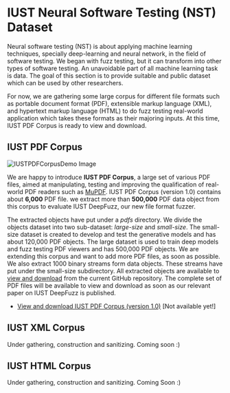 # IUST Neural Software Testing (NST) Dataset

Neural software testing (NST) is about applying machine learning techniques, specially deep-learning and neural network, in the field of software testing. We began with fuzz testing, but it can transform into other types of software testing. An unavoidable part of all machine learning task is data. The goal of this section is to provide suitable and public dataset which can be used by other researchers.


For now, we are gathering some large corpus for different file formats such as portable document format (PDF), extensible markup language (XML), and hypertext markup language (HTML) to do fuzz testing real-world application which takes these formats as their majoring inputs.
At this time, IUST PDF Corpus is ready to view and download. 

## IUST PDF Corpus

![IUSTPDFCorpusDemo Image](pdfs/IUSTPDFCorpusDemo.PNG)

We are happy to introduce **IUST PDF Corpus**, a large set of various PDF files, aimed at manipulating, 
testing and improving the qualification of real-world PDF readers such as [MuPDF](https://mupdf.com/).
IUST PDF Corpus (version 1.0) contains about **6,000** PDF file. we extract more than **500,000** PDF data object from this corpus to evaluate IUST DeepFuzz, our new file format fuzzer. 

The extracted objects have put under a _pdfs_ directory. We divide the objects dataset into two sub-dataset: _large-size_ and _small-size_. The small-size dataset is created to develop and test the generative models and has about 120,000 PDF objects. The large dataset is used to train deep models and fuzz testing PDF viewers and has 500,000 PDF objects.
We are extending this corpus and want to add more PDF files, as soon as possible.
We also extract 1000 binary streams form data objects. These streams have put under the small-size subdirectory. All extracted objects are available to [view and download](./pdfs/) from the current GitHub repository. The complete set of PDF files will be available to view and download as soon as our relevant paper on IUST DeepFuzz is published. 

* [View and download IUST PDF Corpus (version 1.0)](https://www.dropbox.com/sh/0gr8qscxdoawwtw/AAD_0Za_bFbrfCoSBTzoeE1Oa?dl=0) [Not available yet!]


## IUST XML Corpus

Under gathering, construction and sanitizing. Coming soon :)


## IUST HTML Corpus

Under gathering, construction and sanitizing. Coming Soon :)

